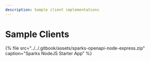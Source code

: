 ```yaml
---
description: Sample client implementations
---
```


# Sample Clients

{% file src="../../.gitbook/assets/sparks-openapi-node-express.zip" caption="Sparks NodeJS Starter App" %}

